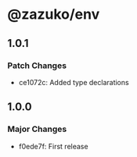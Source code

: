 # @zazuko/env

## 1.0.1

### Patch Changes

- ce1072c: Added type declarations

## 1.0.0

### Major Changes

- f0ede7f: First release
